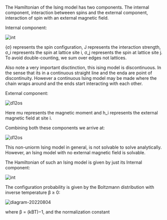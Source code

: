 The Hamiltonian of the Ising model has two components. The internal component, interaction betweeen spins and the external component, interaction of spin with an external magnetic field. 


Internal component:



![int](https://user-images.githubusercontent.com/65448559/182865639-f954a395-1e0b-4a62-837c-afab031a7bb7.png)


{σ} represents the spin configuration, J represents the interaction strength, σ_i represents the spin at lattice site i, σ_j represents the spin at lattice site j. To avoid double-counting, we sum over edges not lattices.

Also note a very important disctinction, this ising model is discontinuous. In the sense that its in a continuous straight line and the enda are point of discontinuity. However a continuous Ising model may be made where the chain wraps around and the ends start interacting with each other.

External component:

![d12os](https://user-images.githubusercontent.com/65448559/182869125-e0ec8d47-e849-4af9-90b6-d1b303483fa0.png)

Here mu represents the magnetic moment and h_i represents the external magnetic field at site i.

Combining both these components we arrive at:

![d12os](https://user-images.githubusercontent.com/65448559/182871473-a509db58-1c0c-463e-bbfe-cc8cf213d973.png)


This non-uniorm Ising model in general, is not solvable to solve analytically. However, an Ising model with no external magnetic field is solvable.

The Hamiltonian of such an Ising model is given by just its Internal component:

![int](https://user-images.githubusercontent.com/65448559/182865639-f954a395-1e0b-4a62-837c-afab031a7bb7.png)



The configuration probability is given by the Boltzmann distribution with inverse temperature β ≥ 0:


![diagram-20220804](https://user-images.githubusercontent.com/65448559/182872071-6ea05596-f3ae-48c3-abde-c42465cbb869.png)

where β = (kBT)−1, and the normalization constant




